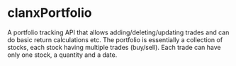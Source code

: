 # clanxPortfolio
A portfolio tracking API that allows adding/deleting/updating trades and can do basic return calculations etc. The portfolio is essentially a collection of stocks, each stock having multiple trades (buy/sell). Each trade can have only one stock, a quantity and a date.
